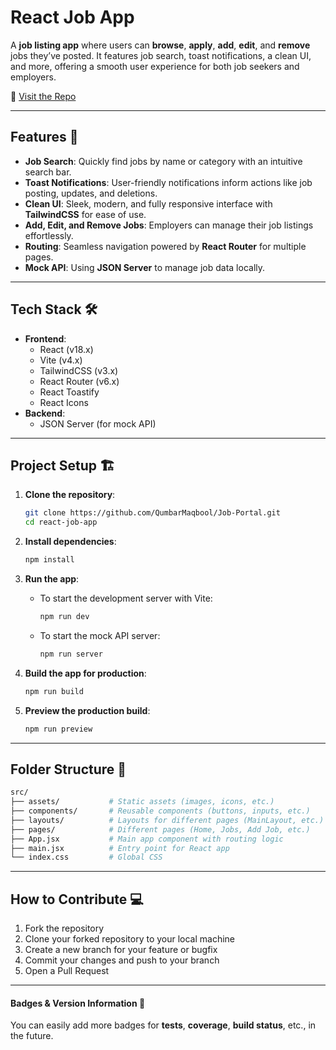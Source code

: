 # **React Job App**

A **job listing app** where users can **browse**, **apply**, **add**, **edit**, and **remove** jobs they’ve posted. It features job search, toast notifications, a clean UI, and more, offering a smooth user experience for both job seekers and employers.

🔗 [Visit the Repo](https://github.com/QumbarMaqbool/Job-Portal.git)

---

## **Features** 🌟

- **Job Search**: Quickly find jobs by name or category with an intuitive search bar.
- **Toast Notifications**: User-friendly notifications inform actions like job posting, updates, and deletions.
- **Clean UI**: Sleek, modern, and fully responsive interface with **TailwindCSS** for ease of use.
- **Add, Edit, and Remove Jobs**: Employers can manage their job listings effortlessly.
- **Routing**: Seamless navigation powered by **React Router** for multiple pages.
- **Mock API**: Using **JSON Server** to manage job data locally.

---

## **Tech Stack** 🛠️

- **Frontend**: 
  - React (v18.x)
  - Vite (v4.x)
  - TailwindCSS (v3.x)
  - React Router (v6.x)
  - React Toastify
  - React Icons
- **Backend**: 
  - JSON Server (for mock API)
  
---

## **Project Setup** 🏗️

1. **Clone the repository**:
   ```bash
   git clone https://github.com/QumbarMaqbool/Job-Portal.git
   cd react-job-app
   ```

2. **Install dependencies**:
   ```bash
   npm install
   ```

3. **Run the app**:
   - To start the development server with Vite:
     ```bash
     npm run dev
     ```
   - To start the mock API server:
     ```bash
     npm run server
     ```

4. **Build the app for production**:
   ```bash
   npm run build
   ```

5. **Preview the production build**:
   ```bash
   npm run preview
   ```

---

## **Folder Structure** 📁

```bash
src/
├── assets/           # Static assets (images, icons, etc.)
├── components/       # Reusable components (buttons, inputs, etc.)
├── layouts/          # Layouts for different pages (MainLayout, etc.)
├── pages/            # Different pages (Home, Jobs, Add Job, etc.)
├── App.jsx           # Main app component with routing logic
├── main.jsx          # Entry point for React app
└── index.css         # Global CSS
```

---

## **How to Contribute** 💻

1. Fork the repository
2. Clone your forked repository to your local machine
3. Create a new branch for your feature or bugfix
4. Commit your changes and push to your branch
5. Open a Pull Request

---

#### **Badges & Version Information** 🔖

You can easily add more badges for **tests**, **coverage**, **build status**, etc., in the future.
